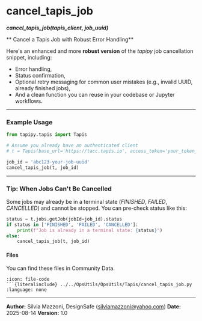 # cancel_tapis_job
***cancel_tapis_job(tapis_client, job_uuid)***

** Cancel a Tapis Job with Robust Error Handling** 

Here's an enhanced and more **robust version** of the *tapipy* job cancellation snippet, including:

* Error handling,
* Status confirmation,
* Optional retry messaging for common user mistakes (e.g., invalid UUID, already finished jobs),
* And a clean function you can reuse in your codebase or Jupyter workflows.

---

### Example Usage

```python
from tapipy.tapis import Tapis

# Assume you already have an authenticated client
# t = Tapis(base_url='https://tacc.tapis.io', access_token='your_token_here')

job_id = 'abc123-your-job-uuid'
cancel_tapis_job(t, job_id)
```

---

### Tip: When Jobs Can't Be Cancelled

Some jobs may already be in a terminal state (*FINISHED*, *FAILED*, *CANCELLED*) and cannot be stopped. You can pre-check status like this:

```python
status = t.jobs.getJob(jobId=job_id).status
if status in ['FINISHED', 'FAILED', 'CANCELLED']:
    print(f"Job is already in a terminal state: {status}")
else:
    cancel_tapis_job(t, job_id)
```



#### Files
You can find these files in Community Data.

```{dropdown} cancel_tapis_job.py
:icon: file-code
```{literalinclude} ../../OpsUtils/OpsUtils/Tapis/cancel_tapis_job.py
:language: none
```

---

**Author:** Silvia Mazzoni, DesignSafe (silviamazzoni@yahoo.com)
**Date:** 2025-08-14
**Version:** 1.0